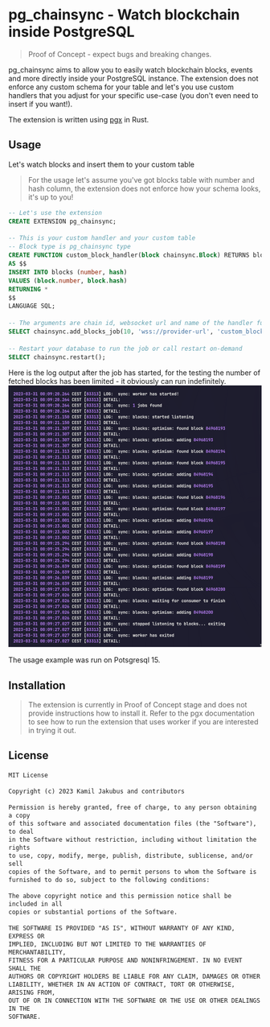# pg_chainsync - Watch blockchain inside PostgreSQL

> Proof of Concept - expect bugs and breaking changes.

pg_chainsync aims to allow you to easily watch blockchain blocks, events and more directly inside your PostgreSQL instance. The extension does not enforce any custom schema for your table and let's you use custom handlers that you adjust for your specific use-case (you don't even need to insert if you want!).

The extension is written using [pgx](https://github.com/tcdi/pgx) in Rust.

## Usage

Let's watch blocks and insert them to your custom table
> For the usage let's assume you've got blocks table with number and hash column, the extension does not enforce how your schema looks, it's up to you!

```sql
-- Let's use the extension
CREATE EXTENSION pg_chainsync;

-- This is your custom handler and your custom table
-- Block type is pg_chainsync type
CREATE FUNCTION custom_block_handler(block chainsync.Block) RETURNS blocks
AS $$
INSERT INTO blocks (number, hash)
VALUES (block.number, block.hash)
RETURNING *
$$
LANGUAGE SQL;

-- The arguments are chain id, websocket url and name of the handler function
SELECT chainsync.add_blocks_job(10, 'wss://provider-url', 'custom_block_handler');

-- Restart your database to run the job or call restart on-demand
SELECT chainsync.restart();
```

Here is the log output after the job has started, for the testing the number of fetched blocks has been limited - it obviously can run indefinitely.
![example_output](./extra/usage1.png)

The usage example was run on Potsgresql 15.

## Installation

> The extension is currently in Proof of Concept stage and does not provide instructions how to install it. Refer to the pgx documentation to see how to run the extension that uses worker if you are interested in trying it out.


## License

```LICENSE
MIT License

Copyright (c) 2023 Kamil Jakubus and contributors

Permission is hereby granted, free of charge, to any person obtaining a copy
of this software and associated documentation files (the "Software"), to deal
in the Software without restriction, including without limitation the rights
to use, copy, modify, merge, publish, distribute, sublicense, and/or sell
copies of the Software, and to permit persons to whom the Software is
furnished to do so, subject to the following conditions:

The above copyright notice and this permission notice shall be included in all
copies or substantial portions of the Software.

THE SOFTWARE IS PROVIDED "AS IS", WITHOUT WARRANTY OF ANY KIND, EXPRESS OR
IMPLIED, INCLUDING BUT NOT LIMITED TO THE WARRANTIES OF MERCHANTABILITY,
FITNESS FOR A PARTICULAR PURPOSE AND NONINFRINGEMENT. IN NO EVENT SHALL THE
AUTHORS OR COPYRIGHT HOLDERS BE LIABLE FOR ANY CLAIM, DAMAGES OR OTHER
LIABILITY, WHETHER IN AN ACTION OF CONTRACT, TORT OR OTHERWISE, ARISING FROM,
OUT OF OR IN CONNECTION WITH THE SOFTWARE OR THE USE OR OTHER DEALINGS IN THE
SOFTWARE.
```
